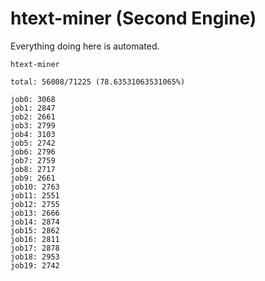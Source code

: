 # htext-miner (Second Engine)

Everything doing here is automated.

```
htext-miner

total: 56008/71225 (78.63531063531065%)

job0: 3068
job1: 2847
job2: 2661
job3: 2799
job4: 3103
job5: 2742
job6: 2796
job7: 2759
job8: 2717
job9: 2661
job10: 2763
job11: 2551
job12: 2755
job13: 2666
job14: 2874
job15: 2862
job16: 2811
job17: 2878
job18: 2953
job19: 2742
```